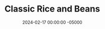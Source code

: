 ---
layout: post
title:  "Classic Rice and Beans"
date:   2024-02-17 00:00:00 -05000
categories: 
- Recipes
- Meatless
permalink: /recipes/rice-and-beans
image: /assets/Food/Meatless/Rice and Beans/rice-beans.jpg
ing: ricebeans-ing
facts: ricebeans-facts
Prep: 5
Rest: 
Cook: 45
Source1: 
Source2: 
tags: 
- side
- rice and beans
- rice
- beans
- brown rice
- chili powder
- cumin
- paprika
- carb
- broth
- taco
- fajita
Description: Ah rice and beans, the versatile side to nearly every meal. If you've noticed that most of my recipes are just protein+vegetable, this is why. I prefer to keep my carb separate, and that way I can decide if I want to have it or not for dinner. Most of the time when I have a carb on the side, I make some variation of rice and beans, and it's easy, cheap, and pretty healthy as far as grains go. My other go to carb side is a <a href="baked-sweet-potato">Baked Sweet Potatoes</a>, so check that out too
Instructions: 
- Optionally, you can rinse the rice prior to cooking. This makes the rice drier and fluffier, instead of wet and clumpy (which I honestly prefer ngl, so I don't bother with this). Using a fine mesh strainer, rinse the rice under cold water until the water runs clear.<br><br>

- Add the rice to a medium pot with the water and bouillon powder (or alternatively you can use low sodium broth, or water+1/2 tsp salt). Drain and rinse your beans with a strainer, and add to the pot as well. Here I used a 29 oz can of black beans<br><br>

- Cover and bring your pot to a boil over high heat. When boiling, reduce heat to low, cover and cook about 45 minutes (this will depend on your brand of rice)<br><br>

- When the rice is done, add in the rest of the seasonings (paprika, chili powder, cumin, garlic and onion powder, and black pepper), mix, and adjust to taste. I prefer to add in the beans in the beginning, but can you wait until now to add them as well
---